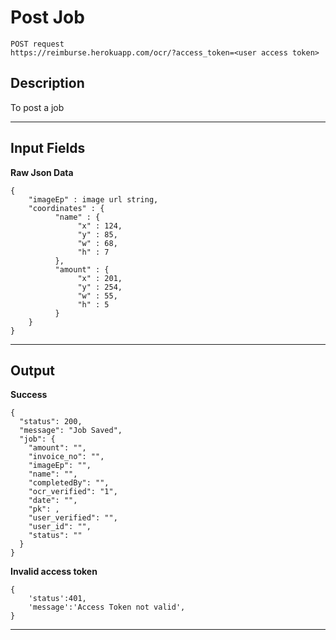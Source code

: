 # Post Job

    POST request
    https://reimburse.herokuapp.com/ocr/?access_token=<user access token>

## Description
To post a job

***

## Input Fields

**Raw Json Data**
```
{
    "imageEp" : image url string,
    "coordinates" : {
          "name" : {
               "x" : 124,
               "y" : 85,
               "w" : 68,
               "h" : 7
          },
          "amount" : {
               "x" : 201,
               "y" : 254,
               "w" : 55,
               "h" : 5
          }
    }
}
```   
***

## Output

**Success**
```
{
  "status": 200,
  "message": "Job Saved",
  "job": {
    "amount": "",
    "invoice_no": "",
    "imageEp": "",
    "name": "",
    "completedBy": "",
    "ocr_verified": "1",
    "date": "",
    "pk": ,
    "user_verified": "",
    "user_id": "",
    "status": ""
  }
}
```
**Invalid access token**
```
{
    'status':401,
    'message':'Access Token not valid',
}
```
***
